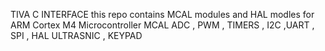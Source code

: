 TIVA C INTERFACE 
this repo contains MCAL modules and HAL modles for ARM Cortex M4 Microcontroller 
MCAL
ADC , PWM , TIMERS , I2C ,UART , SPI , 
HAL 
ULTRASNIC , KEYPAD 